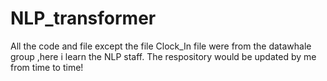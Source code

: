 # NLP_transformer
All the code and file except the file Clock_In file were from the datawhale group ,here i learn the NLP staff. The respository would be updated by me from time to time!
